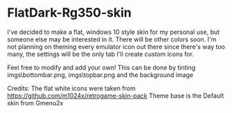 # FlatDark-Rg350-skin
I've decided to make a flat, windows 10 style skin for my personal use, but someone else may be interested in it. There will be other colors soon. 
I'm not planning on theming every emulator icon out there since there's way too many, the settings will be the only tab I'll create custom icons for. 

Feel free to modify and add your own! This can be done by tinting imgs\bottombar.png, imgs\topbar.png and the background image

Credits: 
The flat white icons were taken from https://github.com/m1024x/retrogame-skin-pack
Theme base is the Default skin from Gmenu2x
